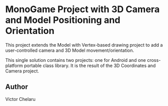 MonoGame Project with 3D Camera and Model Positioning and Orientation
====================================

This project extends the Model with Vertex-based drawing project to add a user-controlled camera and 3D Model movement/orientation.

This single solution contains two projects:  one for Android and one cross-platform portable class library. It is the result of the 3D Coordinates and Camera project.

Author
------

Victor Chelaru